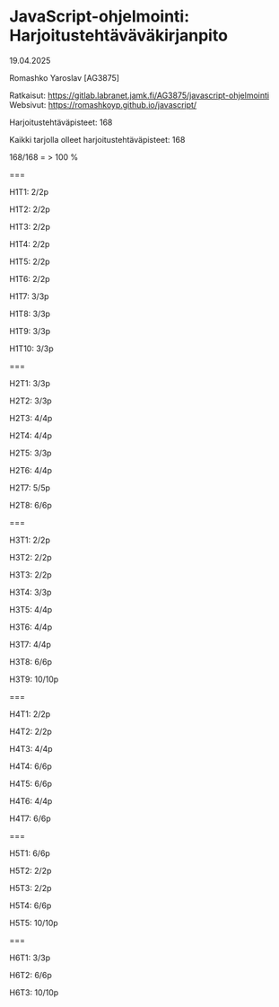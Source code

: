 # JavaScript-ohjelmointi: Harjoitustehtäväväkirjanpito

19.04.2025

Romashko Yaroslav [AG3875]

Ratkaisut: https://gitlab.labranet.jamk.fi/AG3875/javascript-ohjelmointi
Websivut: https://romashkoyp.github.io/javascript/

Harjoitustehtäväpisteet: 168

Kaikki tarjolla olleet harjoitustehtäväpisteet: 168

168/168 = > 100 %

===

H1T1: 2/2p

H1T2: 2/2p

H1T3: 2/2p

H1T4: 2/2p

H1T5: 2/2p

H1T6: 2/2p

H1T7: 3/3p

H1T8: 3/3p

H1T9: 3/3p

H1T10: 3/3p

===

H2T1: 3/3p

H2T2: 3/3p

H2T3: 4/4p

H2T4: 4/4p

H2T5: 3/3p

H2T6: 4/4p

H2T7: 5/5p

H2T8: 6/6p

===

H3T1: 2/2p

H3T2: 2/2p

H3T3: 2/2p

H3T4: 3/3p

H3T5: 4/4p

H3T6: 4/4p

H3T7: 4/4p

H3T8: 6/6p

H3T9: 10/10p

===

H4T1: 2/2p

H4T2: 2/2p

H4T3: 4/4p

H4T4: 6/6p

H4T5: 6/6p

H4T6: 4/4p

H4T7: 6/6p

===

H5T1: 6/6p

H5T2: 2/2p

H5T3: 2/2p

H5T4: 6/6p

H5T5: 10/10p

===

H6T1: 3/3p

H6T2: 6/6p

H6T3: 10/10p
